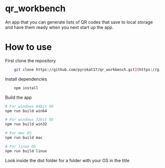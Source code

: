 # qr_workbench

An app that you can generate lists of QR codes that save to local storage and have them ready when you next start up the app.

# How to use

First clone the repository

```bash
    git clone https://github.com/pyrokat17/qr_workbench.git](https://github.com/jared-hembrow/qr_workbench.git
```

Install dependencies

```bash
    npm install
```

Build the app

```bash
# For windows 64bit OS
npm run build win64

# For windows 32bit OS
npm run build win32

# For mac OS
npm run build mac

# For linux OS
npm run build linux
```

Look inside the dist folder for a folder with your OS in the title
